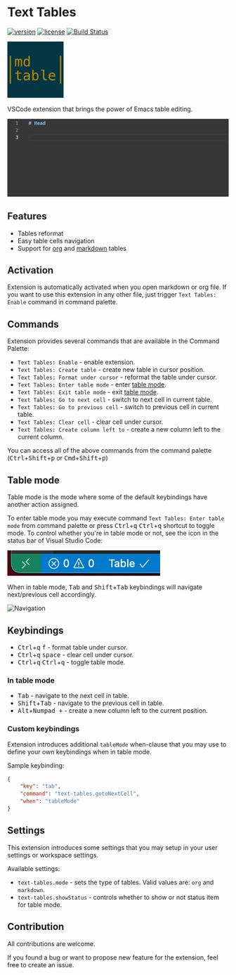# Text Tables

[![version][version-badge]][CHANGELOG]
[![license][license-badge]][LICENSE]
[![Build Status](https://travis-ci.org/rpeshkov/vscode-text-tables.svg?branch=master)](https://travis-ci.org/rpeshkov/vscode-text-tables)

![Text tables](icons/icon.png)

VSCode extension that brings the power of Emacs table editing.

![Sample](doc/sample.gif)

## Features

- Tables reformat
- Easy table cells navigation
- Support for [org](https://orgmode.org/manual/Built_002din-table-editor.html#Built_002din-table-editor) and [markdown](https://help.github.com/articles/organizing-information-with-tables/) tables

## Activation

Extension is automatically activated when you open markdown or org file. If you want to use this extension in any other file, just trigger `Text Tables: Enable` command in command palette.

## Commands

Extension provides several commands that are available in the Command Palette:

- `Text Tables: Enable` - enable extension.
- `Text Tables: Create table` - create new table in cursor position.
- `Text Tables: Format under cursor` - reformat the table under cursor.
- `Text Tables: Enter table mode` - enter [table mode](#table-mode).
- `Text Tables: Exit table mode` - exit [table mode](#table-mode).
- `Text Tables: Go to next cell` - switch to next cell in current table.
- `Text Tables: Go to previous cell` - switch to previous cell in current table.
- `Text Tables: Clear cell` - clear cell under cursor.
- `Text Tables: Create column left to` - create a new column left to the current column.

You can access all of the above commands from the command palette (<kbd>Ctrl</kbd>+<kbd>Shift</kbd>+<kbd>p</kbd> or <kbd>Cmd</kbd>+<kbd>Shift</kbd>+<kbd>p</kbd>)

## Table mode

Table mode is the mode where some of the default keybindings have another action assigned.

To enter table mode you may execute command `Text Tables: Enter table mode` from command palette or press <kbd>Ctrl</kbd>+<kbd>q</kbd> <kbd>Ctrl</kbd>+<kbd>q</kbd> shortcut to toggle mode. To control whether you're in table mode or not, see the icon in the status bar of Visual Studio Code:

![Table mode status](doc/table-mode-status.png)

When in table mode, <kbd>Tab</kbd> and <kbd>Shift</kbd>+<kbd>Tab</kbd> keybindings will navigate next/previous cell accordingly.

![Navigation](doc/navigation.gif)

## Keybindings

- <kbd>Ctrl</kbd>+<kbd>q</kbd> <kbd>f</kbd> - format table under cursor.
- <kbd>Ctrl</kbd>+<kbd>q</kbd> <kbd>space</kbd> - clear cell under cursor.
- <kbd>Ctrl</kbd>+<kbd>q</kbd> <kbd>Ctrl</kbd>+<kbd>q</kbd> - toggle table mode.

### In table mode

- <kbd>Tab</kbd> - navigate to the next cell in table.
- <kbd>Shift</kbd>+<kbd>Tab</kbd> - navigate to the previous cell in table.
- <kbd>Alt</kbd>+<kbd>Numpad +</kbd> - create a new column left to the current position.

### Custom keybindings

Extension introduces additional `tableMode` when-clause that you may use to define your own keybindings when in table mode.

Sample keybinding:

```json
{
    "key": "tab",
    "command": "text-tables.gotoNextCell",
    "when": "tableMode"
}
```

## Settings

This extension introduces some settings that you may setup in your user settings or workspace settings.

Available settings:

- `text-tables.mode` - sets the type of tables. Valid values are: `org` and `markdown`.
- `text-tables.showStatus` - controls whether to show or not status item for table mode.

## Contribution

All contributions are welcome.

If you found a bug or want to propose new feature for the extension, feel free to create an issue.

[CHANGELOG]: ./CHANGELOG.md
[LICENSE]: ./LICENSE
[version-badge]: https://img.shields.io/badge/version-0.1.5-blue.svg
[license-badge]: https://img.shields.io/badge/license-MIT-blue.svg
